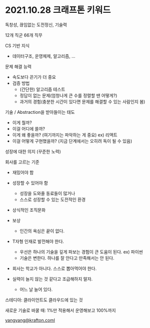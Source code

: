 # 2021.10.28 크래프톤 키워드

독창성, 끊임없는 도전정신, 기술력

12개 직군 66개 직무

CS 기반 지식

- 데이터구조, 운영체제, 알고리즘, ...

문제 해결 능력

- 속도보다 끈기가 더 중요
- 검증 방법
  - (간단한) 알고리즘 테스트
  - 정답이 없는 문제(엄청나게 큰 수를 정렬할 땐 어떻게?)
  - 과거의 경험(충분한 시간이 있다면 문제를 해결할 수 있는 사람인지 봄)

기술 / Abstraction을 받아들이는 태도

- 이게 뭘까?
- 이걸 어디에 쓸까?
- 이게 왜 좋을까? (여기까지는 파악하는 게 중요) ex) 리액트
- 이걸 어떻게 구현했을까? (지금 단계에서는 오히려 독이 될 수 있음)

성장에 대한 의지 (꾸준한 노력)



회사를 고르는 기준

- 재밌어야 함
- 성장할 수 있어야 함
  - 성장을 도와줄 동료들이 많거나
  - 스스로 성장할 수 있는 도전적인 환경
- 상식적인 조직문화
- 보상
  - 인간의 욕심은 끝이 없다.



- T자형 인재로 발전해야 한다.
  - 우선은 하나의 기술을 깊게 파보는 경험이 큰 도움이 된다. ex) 파이썬
  - 기술은 변한다. 하나를 잘 안다고 만족해서는 안 된다.
- 회사는 학교가 아니다. 스스로 뽑아먹어야 한다.
- 실력이 늘지 않는 것 같다고 조급해하지 말자.
  - 어느 날 늘어 있다.



스테디아: 클라이언트도 클라우드에 있는 것

새로운 기술로 바꿀 때: 1%만 적용해서 운영해보고 100%까지



yangyang@krafton.coml
